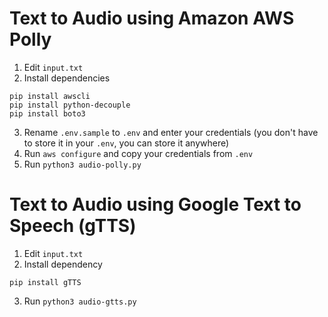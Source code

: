 # Text to Audio using Amazon AWS Polly

1. Edit `input.txt`
2. Install dependencies

```
pip install awscli
pip install python-decouple
pip install boto3
```

3. Rename `.env.sample` to `.env` and enter your credentials (you don't have to store it in your `.env`, you can store it anywhere)
4. Run `aws configure` and copy your credentials from `.env`
5. Run `python3 audio-polly.py`

# Text to Audio using Google Text to Speech (gTTS)

1. Edit `input.txt`
2. Install dependency

```
pip install gTTS
```

3. Run `python3 audio-gtts.py`
